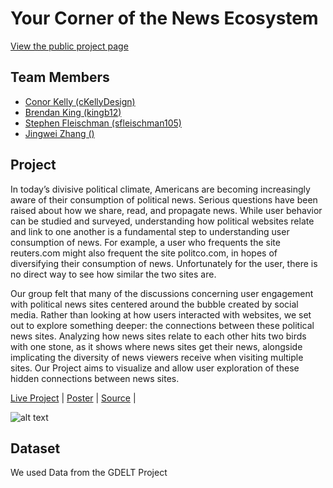 Your Corner of the News Ecosystem
===============
[View the public project page](https://cse442-17s.github.io/Your-Corner-of-the-News-Ecosystem/final/)

## Team Members

- [Conor Kelly (cKellyDesign)](https://github.com/cKellyDesign)
- [Brendan King (kingb12)](https://github.com/kingb12)
- [Stephen Fleischman (sfleischman105)](https://github.com/sfleischman105)
- [Jingwei Zhang ()]()

## Project

In today’s divisive political climate, Americans are becoming increasingly aware of their consumption of political news. Serious questions have been raised about how we share, read, and propagate news. While user behavior can be studied and surveyed, understanding how political websites relate and link to one another is a fundamental step to understanding user consumption of news. For example, a user who frequents the site reuters.com might also frequent the site politco.com, in hopes of diversifying their consumption of news. Unfortunately for the user, there is no direct way to see how similar the two sites are.

Our group felt that many of the discussions concerning user engagement with political news sites centered around the bubble created by social media. Rather than looking at how users interacted with websites, we set out to explore something deeper: the connections between these political news sites. Analyzing how news sites relate to each other hits two birds with one stone, as it shows where news sites get their news, alongside implicating the diversity of news viewers receive when visiting multiple sites. Our Project aims to visualize and allow user exploration of these hidden connections between news sites.

[Live Project](https://cse442-17s.github.io/Your-Corner-of-the-News-Ecosystem/final/) |
[Poster](/poster.pdf) |
[Source](https://github.com/CSE442-17S/Your-Corner-of-the-News-Ecosystem/) |

![alt text](/docs/media/dreadme_pic.png?raw=true)

## Dataset

We used Data from the GDELT Project
